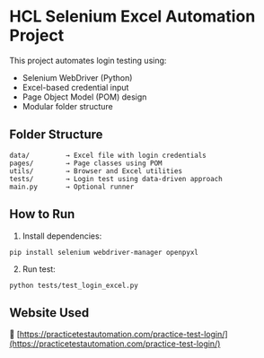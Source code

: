 # HCL Selenium Excel Automation Project

This project automates login testing using:
- Selenium WebDriver (Python)
- Excel-based credential input
- Page Object Model (POM) design
- Modular folder structure

## Folder Structure
```
data/         → Excel file with login credentials  
pages/        → Page classes using POM  
utils/        → Browser and Excel utilities  
tests/        → Login test using data-driven approach  
main.py       → Optional runner  
```

## How to Run
1. Install dependencies:
```
pip install selenium webdriver-manager openpyxl
```

2. Run test:
```
python tests/test_login_excel.py
```

## Website Used
🔗 [https://practicetestautomation.com/practice-test-login/](https://practicetestautomation.com/practice-test-login/)